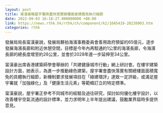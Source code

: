 ```yaml
---
layout: post
title: 甯漢豪稱屋宇署將盡快落實總樓面面積寬免執行細節
date: 2022-09-03 16:18:27.000000000 +08:00
link: https://news.rthk.hk/rthk/ch/component/k2/1665419-20220903.htm
categories: rthk
---
```


發展局局長甯漢豪說，發展局夥拍海濱事務委員會善用政府預留的65億元，逐步發展海濱長廊和附近休憩空間，目標是今年內再駁通約1公里的海濱長廊，令海濱長廊的總長度增至約26公里，並會於2028年進一步延伸至34公里。

甯漢豪出席香港建築師學會舉辦的「共建健康城市行動」網上研討會。在樓宇建築設計方面，她表示，為進一步推動綠色建築，屋宇署會盡快落實有關總樓面面積寬免的具體執行細節，新機制要求發展項目在「綠建環評」達致一定評級，或滿足屋宇署就「加強綠化」及「健康生活元素」等範疇訂立的特定標準。

甯漢豪説，屋宇署正參考不同城市的經驗及過往研究，探討如何優化樓宇設計，以改善樓宇空氣流通的設計標準，並力求明年上半年提出建議，鼓勵業界屆時多提供意見。

